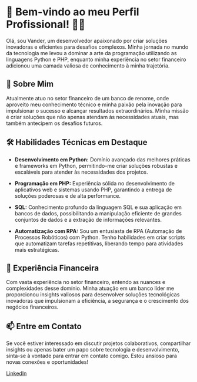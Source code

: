 # 👋 Bem-vindo ao meu Perfil Profissional! 👨‍💻

Olá, sou Vander, um desenvolvedor apaixonado por criar soluções inovadoras e eficientes para desafios complexos. Minha jornada no mundo da tecnologia me levou a dominar a arte da programação utilizando as linguagens Python e PHP, enquanto minha experiência no setor financeiro adicionou uma camada valiosa de conhecimento à minha trajetória.

## 🚀 Sobre Mim

Atualmente atuo no setor financeiro de um banco de renome, onde aproveito meu conhecimento técnico e minha paixão pela inovação para impulsionar o sucesso e alcançar resultados extraordinários. Minha missão é criar soluções que não apenas atendam às necessidades atuais, mas também antecipem os desafios futuros.

## 🛠️ Habilidades Técnicas em Destaque

- **Desenvolvimento em Python:** Domínio avançado das melhores práticas e frameworks em Python, permitindo-me criar soluções robustas e escaláveis para atender às necessidades dos projetos.

- **Programação em PHP:** Experiência sólida no desenvolvimento de aplicativos web e sistemas usando PHP, garantindo a entrega de soluções poderosas e de alta performance.

- **SQL:** Conhecimento profundo da linguagem SQL e sua aplicação em bancos de dados, possibilitando a manipulação eficiente de grandes conjuntos de dados e a extração de informações relevantes.

- **Automatização com RPA:** Sou um entusiasta de RPA (Automação de Processos Robóticos) com Python. Tenho habilidades em criar scripts que automatizam tarefas repetitivas, liberando tempo para atividades mais estratégicas.

## 🏦 Experiência Financeira

Com vasta experiência no setor financeiro, entendo as nuances e complexidades desse domínio. Minha atuação em um banco líder me proporcionou insights valiosos para desenvolver soluções tecnológicas inovadoras que impulsionam a eficiência, a segurança e o crescimento dos negócios financeiros.

## 📫 Entre em Contato

Se você estiver interessado em discutir projetos colaborativos, compartilhar insights ou apenas bater um papo sobre tecnologia e desenvolvimento, sinta-se à vontade para entrar em contato comigo. Estou ansioso para novas conexões e oportunidades!

[LinkedIn](https://www.linkedin.com/in/byvanderviana/)
